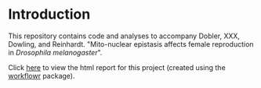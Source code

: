 # Introduction

This repository contains code and analyses to accompany Dobler, XXX, Dowling, and Reinhardt. "Mito-nuclear epistasis affects female reproduction in *Drosophila melanogaster*". 

Click [here](https://martingarlovsky.github.io/mito_age_fert/) to view the html report for this project (created using the [workflowr](https://github.com/jdblischak/workflowr) package).
